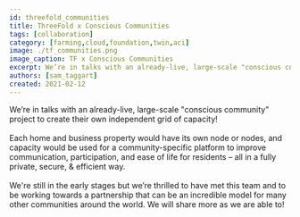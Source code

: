 ```yaml
---
id: threefold_communities
title: ThreeFold x Conscious Communities
tags: [collaboration]
category: [farming,cloud,foundation,twin,aci]
image: ./tf_communities.png
image_caption: TF x Conscious Communities
excerpt: We’re in talks with an already-live, large-scale "conscious community" project to create their own independent grid of capacity!
authors: [sam_taggart]
created: 2021-02-12
---
```


We’re in talks with an already-live, large-scale "conscious community" project to create their own independent grid of capacity!
<br/>
<br/>
Each home and business property would have its own node or nodes, and capacity would be used for a community-specific platform to improve communication, participation, and ease of life for residents – all in a fully private, secure, & efficient way.
<br/>
<br/>
We're still in the early stages but we’re thrilled to have met this team and to be working towards a partnership that can be an incredible model for many other communities around the world. We will share more as we are able to!